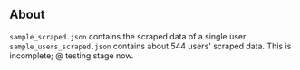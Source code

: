 ## About 

`sample_scraped.json` contains the scraped data of a single user.
`sample_users_scraped.json` contains about 544 users' scraped data. 
This is incomplete; @ testing stage now. 


